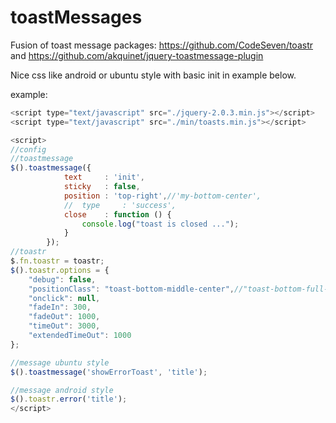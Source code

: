 toastMessages
=============

Fusion of toast message packages: https://github.com/CodeSeven/toastr and https://github.com/akquinet/jquery-toastmessage-plugin

Nice css like android or ubuntu style with basic init in example below.

example:
```javascript
<script type="text/javascript" src="./jquery-2.0.3.min.js"></script>
<script type="text/javascript" src="./min/toasts.min.js"></script>

<script>
//config
//toastmessage
$().toastmessage({
			text     : 'init',
			sticky   : false,
			position : 'top-right',//'my-bottom-center',
			//  type     : 'success',
			close    : function () {
				console.log("toast is closed ...");
			}
        });
//toastr
$.fn.toastr = toastr;
$().toastr.options = {
	"debug": false,
	"positionClass": "toast-bottom-middle-center",//"toast-bottom-full-width",
	"onclick": null,
	"fadeIn": 300,
	"fadeOut": 1000,
	"timeOut": 3000,
	"extendedTimeOut": 1000
};

//message ubuntu style
$().toastmessage('showErrorToast', 'title');

//message android style
$().toastr.error('title');
</script>
```
